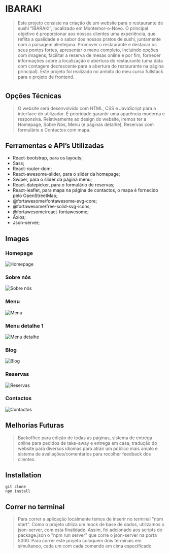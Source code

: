 ##

# IBARAKI

> Este projeto consiste na criação de um website para o restaurante de sushi “IBARAKI”, localizado em Montemor-o-Novo. O principal objetivo é proporcionar aos nossos clientes uma experiência, que reflita a qualidade e o sabor dos nossos pratos de sushi, juntamente com a paisagem alentejana.
> Promover o restaurante e destacar os seus pontos fortes, apresentar o menu completo, incluindo opções com imagens, facilitar a reserva de mesas online e por fim, fornecer informações sobre a localização e abertura do restaurante (uma data com contagem decrescente para a abertura do restaurante na página principal).
> Este projeto foi realizado no ambito do meu curso fullstack para o projeto de frontend.

#

## Opções Técnicas

> O website será desenvolvido com HTML, CSS e JavaScript para a interface do utilizador. É prioridade garantir uma aparência moderna e responsiva. Relativamente ao design do website, iremos ter a Homepage, Sobre Nós, Menu (e páginas detalhe), Reservas com formulário e Contactos com mapa.

## Ferramentas e API’s Utilizadas

- React-bootstrap, para os layouts;
- Sass;
- React-router-dom;
- React-awesome-slider, para o slider da homepage;
- Swiper, para o slider da página menu;
- React-datepicker, para o formulário de reservas;
- React-leaflet, para mapa na página de contactos, o mapa é fornecido pelo OpenStreetMap;
- @fortawesome/fontawesome-svg-core;
- @fortawesome/free-solid-svg-icons;
- @fortawesome/react-fontawesome;
- Axios;
- Json-server;

## Images

### Homepage

![Homepage](/Ibaraki/ibaraki/src/imagensMD/image.png 'Homepage')

### Sobre nós

![Sobre nós](/Ibaraki/ibaraki/src/imagensMD/image%201.png 'Sobre nós')

### Menu

![Menu](/Ibaraki/ibaraki/src/imagensMD/image%202.png 'Menu')

### Menu detalhe 1

![Menu detalhe](/Ibaraki/ibaraki/src/imagensMD/image%203.png 'Menu detalhe')

### Blog
![Blog](/Ibaraki/ibaraki/src/imagensMD/image%204.png 'Blog')

### Reservas

![Reservas](/Ibaraki/ibaraki/src/imagensMD/image%205.png 'Reservas')

### Contactos

![Contactos](/Ibaraki/ibaraki/src/imagensMD/image%206.png 'Contactos')

## Melhorias Futuras

> Backoffice para edição de todas as páginas, sistema de entrega online para pedidos de take-away e entrega em casa, tradução do website para diversos idiomas para atrair um público mais amplo e sistema de avaliações/comentários para recolher feedback dos clientes.

## Installation

```
git clone
npm install
```

## Correr no terminal
> Para correr a aplicação localmente temos de inserir no terminal "npm start".
Como o projeto utiliza um mock de base de dados, utilizamos o json-server, com esta finalidade. Assim, foi adcionado aos scripts do package.json o "npm run server" que corre o json-server na porta 5000.
Para correr este projeto coloquem dois terminais em simultaneo, cada um com cada comando em cima especificado. 
